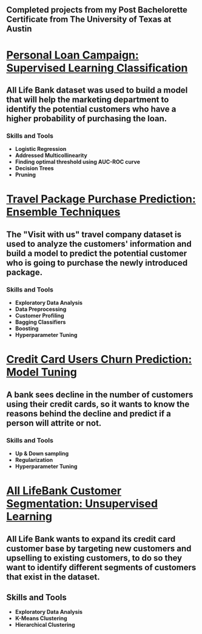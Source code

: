 ## Completed projects from my Post Bachelorette Certificate from The University of Texas at Austin 

# [Personal Loan Campaign: Supervised Learning Classification](https://supremedatakai.github.io/Projects/All_LIfe_Bank.html)
## All Life Bank dataset was used to build a model that will help the marketing department to identify the potential customers who have a higher probability of purchasing the loan.
### Skills and Tools
  - **Logistic Regression**
  - **Addressed Multicollinearity**
  - **Finding optimal threshold using AUC-ROC curve** 
  - **Decision Trees** 
  - **Pruning**


# [Travel Package Purchase Prediction: Ensemble Techniques](https://supremedatakai.github.io/Projects/Tourism_Final.html)
## The "Visit with us" travel company dataset is used to analyze the customers' information and build a model to predict the potential customer who is going to purchase the newly introduced package.
### Skills and Tools
  - **Exploratory Data Analysis**
  - **Data Preprocessing**
  - **Customer Profiling**
  - **Bagging Classifiers**
  - **Boosting**
  - **Hyperparameter Tuning**


# [Credit Card Users Churn Prediction: Model Tuning](https://supremedatakai.github.io/Projects/BankProject.html)
## A bank sees decline in the number of customers using their credit cards, so it wants to know the reasons behind the decline and predict if a person will attrite or not.
### Skills and Tools
  - **Up & Down sampling**
  - **Regularization**
  - **Hyperparameter Tuning**


# [All LifeBank Customer Segmentation: Unsupervised Learning](https://supremedatakai.github.io/Projects/CreditPjt_Final.html)
## All Life Bank wants to expand its credit card customer base by targeting new customers and upselling to existing customers, to do so they want to identify different segments of customers that exist in the dataset.
## Skills and Tools
  - **Exploratory Data Analysis**
  - **K-Means Clustering**
  - **Hierarchical Clustering**
